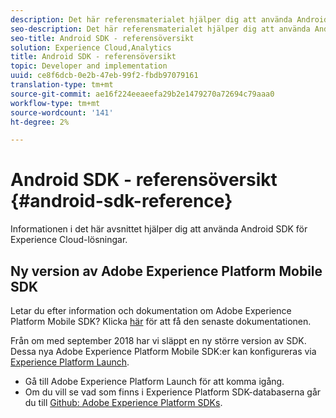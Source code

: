 ```yaml
---
description: Det här referensmaterialet hjälper dig att använda Android SDK för Experience Cloud Solutions.
seo-description: Det här referensmaterialet hjälper dig att använda Android SDK för Experience Cloud Solutions.
seo-title: Android SDK - referensöversikt
solution: Experience Cloud,Analytics
title: Android SDK - referensöversikt
topic: Developer and implementation
uuid: ce8f6dcb-0e2b-47eb-99f2-fbdb97079161
translation-type: tm+mt
source-git-commit: ae16f224eeaeefa29b2e1479270a72694c79aaa0
workflow-type: tm+mt
source-wordcount: '141'
ht-degree: 2%

---
```



# Android SDK - referensöversikt {#android-sdk-reference}

Informationen i det här avsnittet hjälper dig att använda Android SDK för Experience Cloud-lösningar.

## Ny version av Adobe Experience Platform Mobile SDK

Letar du efter information och dokumentation om Adobe Experience Platform Mobile SDK? Klicka [här](https://aep-sdks.gitbook.io/docs/) för att få den senaste dokumentationen.

Från om med september 2018 har vi släppt en ny större version av SDK. Dessa nya Adobe Experience Platform Mobile SDK:er kan konfigureras via [Experience Platform Launch](https://www.adobe.com/experience-platform/launch.html).

* Gå till Adobe Experience Platform Launch för att komma igång.
* Om du vill se vad som finns i Experience Platform SDK-databaserna går du till [Github: Adobe Experience Platform SDKs](https://github.com/Adobe-Marketing-Cloud/acp-sdks).
